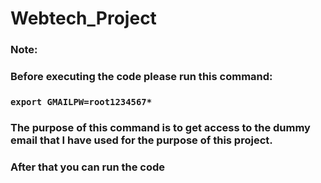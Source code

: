 # Webtech_Project

### Note: 
### Before executing the code please run this command:  
### `export GMAILPW=root1234567*`
### The purpose of this command is to get access to the dummy email that I have used for the purpose of this project.
### After that you can run the code
